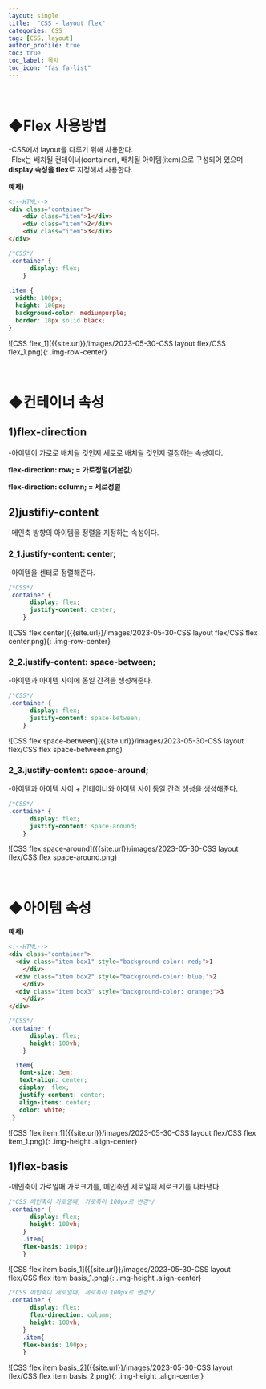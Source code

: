 ```yaml
---
layout: single
title:  "CSS - layout flex"
categories: CSS
tag: [CSS, layout]
author_profile: true
toc: true
toc_label: 목차
toc_icon: "fas fa-list"
---
```


<br/>





# ◆Flex 사용방법

-CSS에서 layout을 다루기 위해 사용한다.<br/>-Flex는 배치될 컨테이너(container), 배치될 아이템(item)으로 구성되어 있으며 **display 속성을 flex**로 지정해서 사용한다.<br/>

**예제)**

```html
<!--HTML-->
<div class="container">
    <div class="item">1</div>
    <div class="item">2</div>
    <div class="item">3</div>
</div>
```

```css
/*CSS*/
.container {
      display: flex;
    }
    
.item {
  width: 100px;
  height: 100px;
  background-color: mediumpurple;
  border: 10px solid black;
}
```

![CSS flex_1]({{site.url}}/images/2023-05-30-CSS layout flex/CSS flex_1.png){: .img-row-center}

<br/>







# ◆컨테이너 속성

## 1)flex-direction

-아이템이 가로로 배치될 것인지 세로로 배치될 것인지 결정하는 속성이다.<br/>

**flex-direction: row; = 가로정렬(기본값)**<br/>

**flex-direction: column; = 세로정렬**<br/>



## 2)justifiy-content

-메인축 방향의 아이템을 정렬을 지정하는 속성이다.<br/>



### 2_1.justify-content: center; 

-아이템을 센터로 정렬해준다.<br/>

```css
/*CSS*/
.container {
      display: flex;
      justify-content: center;
    }
```

![CSS flex center]({{site.url}}/images/2023-05-30-CSS layout flex/CSS flex center.png){: .img-row-center}



### 2_2.justify-content: space-between;

-아이템과 아이템 사이에 동일 간격을 생성해준다.<br/>

```css
/*CSS*/
.container {
      display: flex;
      justify-content: space-between;
    }
```

![CSS flex space-between]({{site.url}}/images/2023-05-30-CSS layout flex/CSS flex space-between.png)



### 2_3.justify-content: space-around;

-아이템과 아이템 사이 + 컨테이너와 아이템 사이 동일 간격 생성을 생성해준다.<br/>

```css
/*CSS*/
.container {
      display: flex;
      justify-content: space-around;
    }
```

![CSS flex space-around]({{site.url}}/images/2023-05-30-CSS layout flex/CSS flex space-around.png)

<br/>







# ◆아이템 속성

**예제)**

```html
<!--HTML-->
<div class="container">
  <div class="item box1" style="background-color: red;">1
    </div>
  <div class="item box2" style="background-color: blue;">2
    </div>
  <div class="item box3" style="background-color: orange;">3
    </div>
</div>
```

```css
/*CSS*/
.container {
      display: flex;
      height: 100vh;
    }

 .item{
   font-size: 3em;
   text-align: center;
   display: flex;
   justify-content: center;
   align-items: center;
   color: white;
 }
```

![CSS flex item_1]({{site.url}}/images/2023-05-30-CSS layout flex/CSS flex item_1.png){: .img-height .align-center}



## 1)flex-basis

-메인축이 가로일때 가로크기를, 메인축인 세로일때 세로크기를 나타낸다.<br/>

```css
/*CSS 메인축이 가로일때, 가로폭이 100px로 변경*/
.container {
      display: flex;
      height: 100vh;
    }
    .item{
    flex-basis: 100px;
    }
```

![CSS flex item basis_1]({{site.url}}/images/2023-05-30-CSS layout flex/CSS flex item basis_1.png){: .img-height .align-center}

```css
/*CSS 메인축이 세로일때, 세로폭이 100px로 변경*/
.container {
      display: flex;
      flex-direction: column;
      height: 100vh;
    }
    .item{
    flex-basis: 100px;
    }
```

![CSS flex item basis_2]({{site.url}}/images/2023-05-30-CSS layout flex/CSS flex item basis_2.png){: .img-height .align-center}

